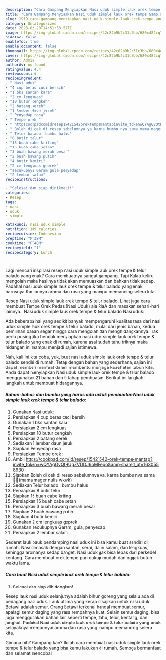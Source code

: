 ```yaml
---
description: "Cara Gampang Menyiapkan Nasi uduk simple lauk orek tempe &amp;amp; telur balado Anti Gagal"
title: "Cara Gampang Menyiapkan Nasi uduk simple lauk orek tempe &amp;amp; telur balado Anti Gagal"
slug: 1919-cara-gampang-menyiapkan-nasi-uduk-simple-lauk-orek-tempe-and-amp-telur-balado-anti-gagal
category: Uncategorized
date: 2023-02-20T14:51:53.557Z
image: https://img-global.cpcdn.com/recipes/42c82b9b2c31c3bb/680x482cq70/nasi-uduk-simple-lauk-orek-tempe-telur-balado-foto-resep-utama.jpg
hideToc: false
enableToc: true
enableTocContent: false
thumbnail: https://img-global.cpcdn.com/recipes/42c82b9b2c31c3bb/680x482cq70/nasi-uduk-simple-lauk-orek-tempe-telur-balado-foto-resep-utama.jpg
cover: https://img-global.cpcdn.com/recipes/42c82b9b2c31c3bb/680x482cq70/nasi-uduk-simple-lauk-orek-tempe-telur-balado-foto-resep-utama.jpg
author: Admin
authorAv: notfound
ratingvalue: 4.4
reviewcount: 9
recipeingredient:
- " Nasi uduk"
- "4 cup beras cuci bersih"
- "1 bks santan kara"
- "2 cm lengkuas"
- "10 butur cengkeh"
- "2 batang sereh"
- "1 lembar daun jeruk"
- " Penyedap rasa"
- " Tempe orek "
- " httpscookpadcomidresep15421542orektempemantapinvite_tokenwQYAgGvQtHUgZVDDJ6oMEegoshared_at1630558930"
- " Boleh di cek di resep sebelumnya ya karna bumbu nya sama mama mager nulis wkwk"
- " Telur balado  bumbu halus"
- "8 butir telur"
- "15 buah cabe kriting"
- "15 buah cabe setan"
- "3 buah bawang merah besar"
- "2 buah bawang putih"
- "4 butir kemiri"
- "2 cm lengkuas geprek"
- "secukupnya Garam gula penyedap"
- "2 lembar salam"
recipeinstructions:

- "Selesai dan siap dinikmati!"
categories:
- Resep
tags:
- nasi
- uduk
- simple

katakunci: nasi uduk simple 
nutrition: 189 calories
recipecuisine: Indonesian
preptime: "PT38M"
cooktime: "PT48M"
recipeyield: "1"
recipecategory: Lunch

---
```



Lagi mencari inspirasi resep nasi uduk simple lauk orek tempe &amp; telur balado yang enak? Cara membuatnya sangat gampang. Tapi Kalau keliru mengolah maka hasilnya tidak akan memuaskan dan bahkan tidak sedap. Padahal nasi uduk simple lauk orek tempe &amp; telur balado yang enak harusnya Kan punya aroma dan rasa yang mampu memancing selera kita.


Resep Nasi uduk simple lauk orek tempe &amp; telur balado. Lihat juga cara membuat Tempe Orek Pedas (Nasi Uduk) ala RiaA dan masakan sehari-hari lainnya.. Nasi uduk simple lauk orek tempe &amp; telur balado Nasi uduk:.

Ada beberapa hal yang sedikit banyak mempengaruhi kualitas rasa dari nasi uduk simple lauk orek tempe &amp; telur balado, mulai dari jenis bahan, kedua pemilihan bahan segar hingga cara mengolah dan menghidangkannya. Tak perlu pusing jika hendak menyiapkan nasi uduk simple lauk orek tempe &amp; telur balado yang enak di rumah, karena asal sudah tahu triknya maka hidangan ini mampu menjadi sajian istimewa.


Nah, kali ini kita coba, yuk, buat nasi uduk simple lauk orek tempe &amp; telur balado sendiri di rumah. Tetap dengan bahan yang sederhana, sajian ini dapat memberi manfaat dalam membantu menjaga kesehatan tubuh kita. Anda dapat menyiapkan Nasi uduk simple lauk orek tempe &amp; telur balado menggunakan 21 bahan dan 0 tahap pembuatan. Berikut ini langkah-langkah untuk membuat hidangannya.

<!--inarticleads1-->

##### Bahan-bahan dan bumbu yang harus ada untuk pembuatan Nasi uduk simple lauk orek tempe &amp; telur balado:

1. Gunakan  Nasi uduk:
1. Persiapkan 4 cup beras cuci bersih
1. Gunakan 1 bks santan kara
1. Persiapkan 2 cm lengkuas
1. Persiapkan 10 butur cengkeh
1. Persiapkan 2 batang sereh
1. Sediakan 1 lembar daun jeruk
1. Siapkan  Penyedap rasa
1. Persiapkan  Tempe orek :
1. Ambil  https://cookpad.com/id/resep/15421542-orek-tempe-mantap?invite_token=wQYAgGvQtHUgZVDDJ6oMEego&amp;shared_at=1630558930
1. Siapkan  Boleh di cek di resep sebelumnya ya, karna bumbu nya sama 👍🏻(mama mager nulis wkwk)
1. Sediakan  Telur balado : bumbu halus
1. Persiapkan 8 butir telur
1. Siapkan 15 buah cabe kriting
1. Persiapkan 15 buah cabe setan
1. Persiapkan 3 buah bawang merah besar
1. Siapkan 2 buah bawang putih
1. Siapkan 4 butir kemiri
1. Gunakan 2 cm lengkuas geprek
1. Gunakan secukupnya Garam, gula, penyedap
1. Persiapkan 2 lembar salam


Sederet lauk pauk pendamping nasi uduk ini bisa kamu buat sendiri di rumah. Nasi dimasak dengan santan, serai, daun salam, dan lengkuas, sehingga aromanya sedap banget. Nasi uduk gak bisa lepas dari perkedel kentang. Cara membuat orek tempe pun cukup mudah dan nggak butuh waktu lama. 

<!--inarticleads2-->

##### Cara buat Nasi uduk simple lauk orek tempe &amp; telur balado:


1. Selesai dan siap dihidangkan!

Resep lauk nasi uduk selanjutnya adalah bihun goreng yang selalu ada di pedagang nasi uduk. Lauk utama yang kerap disajikan untuk nasi uduk Betawi adalah semur. Orang Betawi terkenal handal membuat semur, apalagi semur daging yang rasa rempahnya kuat. Selain semur daging, bisa juga menggunakan bahan lain seperti tempe, tahu, telur, kentang, dan jengkol. Padahal Nasi uduk simple lauk orek tempe &amp; telur balado yang enak selayaknya mempunyai aroma dan rasa yang mampu memancing selera kita. 

Gimana nih? Gampang kan? Itulah cara membuat nasi uduk simple lauk orek tempe &amp; telur balado yang bisa kamu lakukan di rumah. Semoga bermanfaat dan selamat mencoba!
